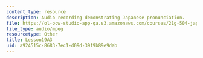 ```yaml
---
content_type: resource
description: Audio recording demonstrating Japanese pronunciation.
file: https://ol-ocw-studio-app-qa.s3.amazonaws.com/courses/21g-504-japanese-iv-spring-2009/a924515c86837ec1d09d39f9b89e9dab_Lesson19A3.mp3
file_type: audio/mpeg
resourcetype: Other
title: Lesson19A3
uid: a924515c-8683-7ec1-d09d-39f9b89e9dab
---
```

